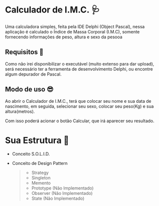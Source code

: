 # Calculador de I.M.C. 🩺

Uma calculadora simples, feita pela IDE Delphi (Object Pascal), nessa aplicação é calculado o Índice de Massa Corporal (I.M.C), somente fornecendo informações de peso, altura e sexo da pesooa  

## Requisitos 🔧
Como não irei disponibilizar o executável (muito extenso para dar upload), será necessário ter a ferramenta de desenvolvimento Delphi, ou encontre algum depurador de Pascal.

## Modo de uso 😎
Ao abrir o Calculador de I.M.C., terá que colocar seu nome e sua data de nascimento, em seguida, selecionar seu sexo, colocar seu peso(Kg) e sua altura(metros).

Com isso poderá acionar o botão Calcular, que irá aparecer seu resultado.

# Sua Estrutura 📢
- Conceito S.O.L.I.D.

- Conceito de Design Pattern
    > - Strategy
    > - Singleton
    > - Memento
    > - Prototype (Não Implementado)
    > - Observer (Não Implementado)
    > - State (Não Implementado)
